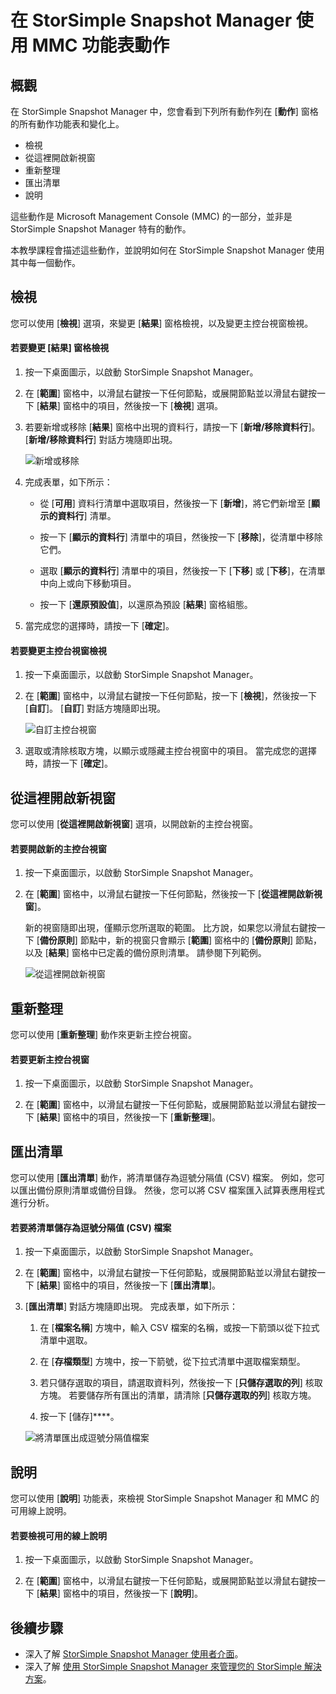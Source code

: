 <properties 
   pageTitle="StorSimple Snapshot Manager MMC 功能表動作 | Microsoft Azure"
   description="說明如何在 StorSimple Snapshot Manager 中，使用標準的 Microsoft Management Console (MMC) 功能表動作。"
   services="storsimple"
   documentationCenter="NA"
   authors="SharS"
   manager="carolz"
   editor="" />
<tags 
   ms.service="storsimple"
   ms.devlang="NA"
   ms.topic="article"
   ms.tgt_pltfrm="NA"
   ms.workload="TBD"
   ms.date="09/15/2015"
   ms.author="v-sharos" />


# 在 StorSimple Snapshot Manager 使用 MMC 功能表動作

## 概觀

在 StorSimple Snapshot Manager 中，您會看到下列所有動作列在 [**動作**] 窗格的所有動作功能表和變化上。

- 檢視
- 從這裡開啟新視窗
- 重新整理
- 匯出清單
- 說明

這些動作是 Microsoft Management Console (MMC) 的一部分，並非是 StorSimple Snapshot Manager 特有的動作。

本教學課程會描述這些動作，並說明如何在 StorSimple Snapshot Manager 使用其中每一個動作。

## 檢視

您可以使用 [**檢視**] 選項，來變更 [**結果**] 窗格檢視，以及變更主控台視窗檢視。

#### 若要變更 [結果] 窗格檢視

1. 按一下桌面圖示，以啟動 StorSimple Snapshot Manager。

2. 在 [**範圍**] 窗格中，以滑鼠右鍵按一下任何節點，或展開節點並以滑鼠右鍵按一下 [**結果**] 窗格中的項目，然後按一下 [**檢視**] 選項。

3. 若要新增或移除 [**結果**] 窗格中出現的資料行，請按一下 [**新增/移除資料行**]。 [**新增/移除資料行**] 對話方塊隨即出現。

    ![新增或移除 ](./media/storsimple-snapshot-manager-mmc-menu/HCS_SSM_Add_remove_columns.png)

4. 完成表單，如下所示：

    - 從 [**可用**] 資料行清單中選取項目，然後按一下 [**新增**]，將它們新增至 [**顯示的資料行**] 清單。

    - 按一下 [**顯示的資料行**] 清單中的項目，然後按一下 [**移除**]，從清單中移除它們。

    - 選取 [**顯示的資料行**] 清單中的項目，然後按一下 [**下移**] 或 [**下移**]，在清單中向上或向下移動項目。

    - 按一下 [**還原預設值**]，以還原為預設 [**結果**] 窗格組態。

5. 當完成您的選擇時，請按一下 [**確定**]。

#### 若要變更主控台視窗檢視

1. 按一下桌面圖示，以啟動 StorSimple Snapshot Manager。

2. 在 [**範圍**] 窗格中，以滑鼠右鍵按一下任何節點，按一下 [**檢視**]，然後按一下 [**自訂**]。 [**自訂**] 對話方塊隨即出現。

    ![自訂主控台視窗](./media/storsimple-snapshot-manager-mmc-menu/HCS_SSM_Customize.png)

3. 選取或清除核取方塊，以顯示或隱藏主控台視窗中的項目。 當完成您的選擇時，請按一下 [**確定**]。

## 從這裡開啟新視窗

您可以使用 [**從這裡開啟新視窗**] 選項，以開啟新的主控台視窗。

#### 若要開啟新的主控台視窗

1. 按一下桌面圖示，以啟動 StorSimple Snapshot Manager。

2. 在 [**範圍**] 窗格中，以滑鼠右鍵按一下任何節點，然後按一下 [**從這裡開啟新視窗**]。

    新的視窗隨即出現，僅顯示您所選取的範圍。 比方說，如果您以滑鼠右鍵按一下 [**備份原則**] 節點中，新的視窗只會顯示 [**範圍**] 窗格中的 [**備份原則**] 節點，以及 [**結果**] 窗格中已定義的備份原則清單。 請參閱下列範例。

    ![從這裡開啟新視窗](./media/storsimple-snapshot-manager-mmc-menu/HCS_SSM_NewWindow.png)

## 重新整理

您可以使用 [**重新整理**] 動作來更新主控台視窗。

#### 若要更新主控台視窗

1. 按一下桌面圖示，以啟動 StorSimple Snapshot Manager。

2. 在 [**範圍**] 窗格中，以滑鼠右鍵按一下任何節點，或展開節點並以滑鼠右鍵按一下 [**結果**] 窗格中的項目，然後按一下 [**重新整理**]。

## 匯出清單

您可以使用 [**匯出清單**] 動作，將清單儲存為逗號分隔值 (CSV) 檔案。 例如，您可以匯出備份原則清單或備份目錄。 然後，您可以將 CSV 檔案匯入試算表應用程式進行分析。

#### 若要將清單儲存為逗號分隔值 (CSV) 檔案

1. 按一下桌面圖示，以啟動 StorSimple Snapshot Manager。

2. 在 [**範圍**] 窗格中，以滑鼠右鍵按一下任何節點，或展開節點並以滑鼠右鍵按一下 [**結果**] 窗格中的項目，然後按一下 [**匯出清單**]。

3. [**匯出清單**] 對話方塊隨即出現。 完成表單，如下所示：

    1. 在 [**檔案名稱**] 方塊中，輸入 CSV 檔案的名稱，或按一下箭頭以從下拉式清單中選取。

    2. 在 [**存檔類型**] 方塊中，按一下箭號，從下拉式清單中選取檔案類型。

    3. 若只儲存選取的項目，請選取資料列，然後按一下 [**只儲存選取的列**] 核取方塊。 若要儲存所有匯出的清單，請清除 [**只儲存選取的列**] 核取方塊。

    4. 按一下 [儲存]****。

    ![將清單匯出成逗號分隔值檔案](./media/storsimple-snapshot-manager-mmc-menu/HCS_SSM_Export_List.png)

## 說明

您可以使用 [**說明**] 功能表，來檢視 StorSimple Snapshot Manager 和 MMC 的可用線上說明。

#### 若要檢視可用的線上說明

1. 按一下桌面圖示，以啟動 StorSimple Snapshot Manager。

2. 在 [**範圍**] 窗格中，以滑鼠右鍵按一下任何節點，或展開節點並以滑鼠右鍵按一下 [**結果**] 窗格中的項目，然後按一下 [**說明**]。

## 後續步驟

- 深入了解 [StorSimple Snapshot Manager 使用者介面](storsimple-use-snapshot-manager.md)。
- 深入了解 [使用 StorSimple Snapshot Manager 來管理您的 StorSimple 解決方案](storsimple-snapshot-manager-admin.md)。





